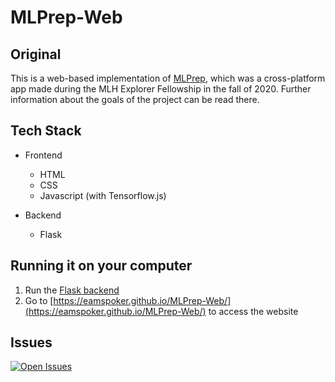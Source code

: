 # MLPrep-Web

## Original

This is a web-based implementation of [MLPrep](https://github.com/MLH-Fellowship/MLPrep), which was a cross-platform app made during the MLH Explorer Fellowship in the fall of 2020. Further information about the goals of the project can be read there.

## Tech Stack

- Frontend
  - HTML
  - CSS
  - Javascript (with Tensorflow.js)

- Backend
  - Flask


## Running it on your computer

1. Run the [Flask backend](./flask-backend/README.md)
2. Go to [https://eamspoker.github.io/MLPrep-Web/](https://eamspoker.github.io/MLPrep-Web/) to access the website



## Issues


[![Open Issues](https://img.shields.io/github/issues/eamspoker/MLPrep-Web?style=for-the-badge)](https://github.com/eamspoker/MLPrep-Web/issues)



